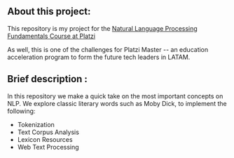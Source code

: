 <h2> About this project: </h2>

This repository is my project for the [Natural Language Processing Fundamentals Course at Platzi](https://platzi.com/clases/python-lenguaje-natural/)

As well, this is one of the challenges for Platzi Master -- an education acceleration program to form the future tech leaders in LATAM.

<h2> Brief description : </h2>

In this repository we make a quick take on the most important concepts on NLP. We explore classic literary words such as Moby Dick, to implement the following:

- Tokenization 
- Text Corpus Analysis
- Lexicon Resources 
- Web Text Processing
